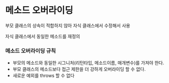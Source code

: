 # 메소드 오버라이딩

<p>부모 클래스의 상속이 적합하지 않아 자식 클래스에서 수정해서 사용</p>
<p>자식 클래스에서 동일한 메소드를 재정의</p>

### 메소드 오버라이딩 규칙
- 부모의 메소드와 동일한 시그니처(리턴타입, 메소드이름, 매개변수)를 가져야 한다.
- 부모 클래스의 메소드보다 접근 제한을 더 강하게 오버라이딩 할 수 없다.
- 새로운 예외를 throws 할 수 없다